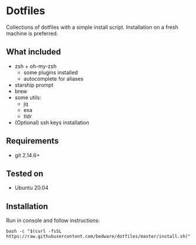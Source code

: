 # Dotfiles
Collections of dotfiles with a simple install script. Installation on a fresh machine is preferred.

## What included
- zsh + oh-my-zsh
    - some plugins installed
    - autocomplete for aliases
- starship prompt
- brew
- some utils:
    - jq
    - exa
    - tldr
- (Optional) ssh keys installation

## Requirements
- git 2.14.6+

## Tested on
- Ubuntu 20.04

## Installation
Run in console and follow instructions:
```
bash -c "$(curl -fsSL https://raw.githubusercontent.com/bedware/dotfiles/master/install.sh)"
```

